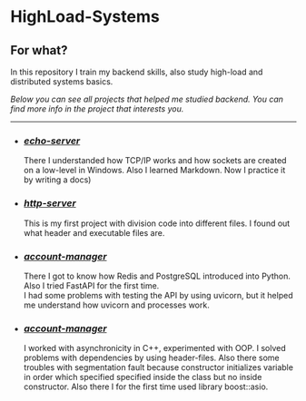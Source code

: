 # HighLoad-Systems

## For what?
In this repository I train my backend skills, also study high-load and
distributed systems basics.

*Below you can see all projects that helped me studied backend. You can find more info
in the project that interests you.*
___
* ### __*[echo-server](https://github.com/bug00n/HighLoad-Systems/tree/main/echo-server-cpp)*__
  
  There I understanded how TCP/IP works and how sockets are created on a low-level in Windows.
  Also I learned Markdown. Now I practice it by writing a docs)
  
* ### __*[http-server](https://github.com/bug00n/HighLoad-Systems/tree/main/HTTP-server-cpp)*__
  
  This is my first project with division code into different files.
  I found out what header and executable files are.
  
* ### __*[account-manager](https://github.com/bug00n/HighLoad-Systems/tree/main/account-manager-py)*__
  
  There I got to know how Redis and PostgreSQL introduced into Python.
  Also I tried FastAPI for the first time.  
  I had some problems with testing the API by using uvicorn, but
  it helped me understand how uvicorn and processes work.

* ### __*[account-manager](https://github.com/bug00n/HighLoad-Systems/tree/main/messager-cpp)*__
  
  I worked with asynchronicity in C++, experimented with OOP. I solved
  problems with dependencies by using header-files. Also there some troubles
  with segmentation fault because constructor initializes variable in order
  which specified specified inside the class but no inside constructor. Also
  there I for the first time used library boost::asio.